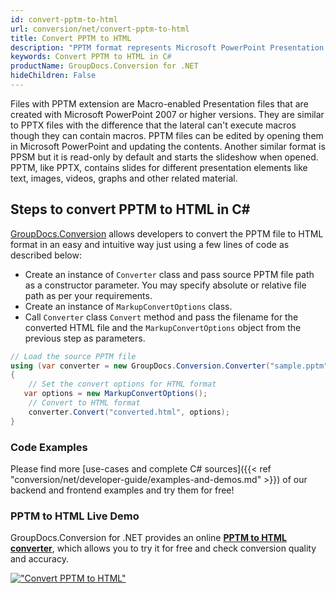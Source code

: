 ```yaml
---
id: convert-pptm-to-html
url: conversion/net/convert-pptm-to-html
title: Convert PPTM to HTML
description: "PPTM format represents Microsoft PowerPoint Presentation with .pptm extension. Learn how to convert PPTM to HTML file programmatically in C# language using GroupDocs.Conversion for .NET library."
keywords: Convert PPTM to HTML in C#
productName: GroupDocs.Conversion for .NET
hideChildren: False
---
```


Files with PPTM extension are Macro-enabled Presentation files that are created with Microsoft PowerPoint 2007 or higher versions. They are similar to PPTX files with the difference that the lateral can't execute macros though they can contain macros. PPTM files can be edited by opening them in Microsoft PowerPoint and updating the contents. Another similar format is PPSM but it is read-only by default and starts the slideshow when opened. PPTM, like PPTX, contains slides for different presentation elements like text, images, videos, graphs and other related material.

## Steps to convert PPTM to HTML in C#

[GroupDocs.Conversion](https://products.groupdocs.com/conversion/net) allows developers to convert the PPTM file to HTML format in an easy and intuitive way just using a few lines of code as described below:

* Create an instance of `Converter` class and pass source PPTM file path as a constructor parameter. You may specify absolute or relative file path as per your requirements. 
* Create an instance of `MarkupConvertOptions` class.
* Call `Converter` class `Convert` method and pass the filename for the converted HTML file and the `MarkupConvertOptions` object from the previous step as parameters.

```csharp
// Load the source PPTM file
using (var converter = new GroupDocs.Conversion.Converter("sample.pptm"))
{
    // Set the convert options for HTML format
   var options = new MarkupConvertOptions();
    // Convert to HTML format
    converter.Convert("converted.html", options);
}
```

### Code Examples

Please find more [use-cases and complete C# sources]({{< ref "conversion/net/developer-guide/examples-and-demos.md" >}}) of our backend and frontend examples and try them for free!

### PPTM to HTML Live Demo

GroupDocs.Conversion for .NET provides an online [**PPTM to HTML converter**](https://products.groupdocs.app/conversion/pptm-to-html), which allows you to try it for free and check conversion quality and accuracy.

[!["Convert PPTM to HTML"](conversion/net/images/convert-to-html/convert-pptm-to-html.png)](https://products.groupdocs.app/conversion/pptm-to-html)